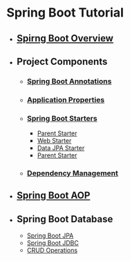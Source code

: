 # Spring Boot Tutorial
  - ## [Spirng Boot Overview](1_Spring_Boot_Overview/README.md)
  - ## Project Components
    - ### [Spring Boot Annotations](2_Project_Components/Spring_Boot_Annotation/README.md)
    - ### [Application Properties](2_Project_Components/Application_Properties/README.md)
    - ### [Spring Boot Starters](2_Project_Components/Spring_Boot_Starter/README.md)
      - [Parent Starter](2_Project_Components/Spring_Boot_Starter/Parent/README.md)
      - [Web Starter](2_Project_Components/Spring_Boot_Starter/Web/README.md)
      - [Data JPA Starter](2_Project_Components/Spring_Boot_Starter/README.md)
      - [Parent Starter](2_Project_Components/Spring_Boot_Starter/README.md)
    - ### [Dependency Management](2_Project_Components/Dependency_Management/README.md)
  - ## [Spring Boot AOP](3_Spring_Boot_AOP/README.md)
  - ## Spring Boot Database
    - [Spring Boot JPA](4_Spring_Boot_Database/Spring_Data_JPA/README.md)
    - [Spring Boot JDBC](4_Spring_Boot_Database/Spring_Boot_JDBC/README.md)
    - [CRUD Operations](4_Spring_Boot_Database/Crud_Operations/README.md)
